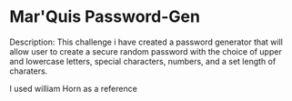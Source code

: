 # Mar'Quis Password-Gen

Description: This challenge i have created a password generator that will allow user to create a secure random password with the choice of upper and lowercase letters, special characters, numbers, and a set length of charaters.

I used william Horn as a reference 

